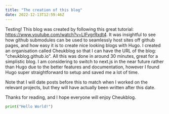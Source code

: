 ```yaml
---
title: "The creation of this blog"
date: 2022-12-13T12:59:46Z
---
```


Testing! This blog was created by following this great tutorial: https://www.youtube.com/watch?v=LIFvgrRxdt4. It was insightful to see how github submodules can be used to seamlessly host sites off github pages, and how easy it is to create nice looking blogs with Hugo. I created an organisation called Cheukblog so that I can have the URL of the blog: "cheukblog.github.io". All this was done in around 30 minutes, great for a simplistic blog. I am considering to switch to next.js in the near future rather than Hugo due to the better features and documentation, however I found Hugo super straightforward to setup and saved me a lot of time.

Note that I will date posts before this to match when I worked on the relevant projects, but they will have actually been written after this date.

Thanks for reading, and I hope everyone will enjoy Cheukblog.

```python
print("Hello World!")
```

